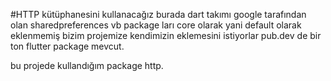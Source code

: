 #HTTP kütüphanesini kullanacağız
burada dart takımı google tarafından olan sharedpreferences vb package ları core olarak
yani default olarak eklenmemiş bizim projemize kendimizin eklemesini istiyorlar pub.dev de 
bir ton flutter package mevcut.

bu projede kullandığım package http. 